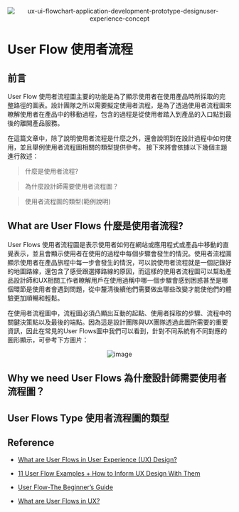 <div align=center>

![ux-ui-flowchart-application-development-prototype-designuser-experience-concept](https://github.com/CAFECA-IO/KnowledgeManagement/assets/77717533/3bdab5ed-50b3-4a0b-9879-52667911fb40)

</div>

# User Flow 使用者流程

## 前言
User Flow 使用者流程圖主要的功能是為了顯示使用者在使用產品時所採取的完整路徑的圖表。設計團隊之所以需要擬定使用者流程，是為了透過使用者流程圖來暸解使用者在產品中的移動過程，包含的過程是從使用者踏入到產品的入口點到最後的離開產品服務。

在這篇文章中，除了說明使用者流程是什麼之外，還會說明到在設計過程中如何使用，並且舉例使用者流程圖相關的類型提供參考。
接下來將會依據以下幾個主題進行敘述：
> 什麼是使用者流程?

> 為什麼設計師需要使用者流程圖？

> 使用者流程圖的類型(範例說明)

## What are User Flows 什麼是使用者流程?
User Flows 使用者流程圖是表示使用者如何在網站或應用程式或產品中移動的直覺表示，並且會顯示使用者在使用的過程中每個步驟會發生的情況。使用者流程圖顯示使用者在產品旅程中每一步會發生的情況，可以說使用者流程就是一個記錄好的地圖路線，還包含了感受跟選擇路線的原因，而這樣的使用者流程圖可以幫助產品設計師和UX相關工作者暸解用戶在使用過稱中哪一個步驟會感到困惑甚至是哪個環節是使用者會遇到問題，從中釐清後續他們需要做出哪些改變才能使他們的體驗更加順暢和輕鬆。

在使用者流程圖中，流程圖必須凸顯出互動的起點、使用者採取的步驟、流程中的關鍵決策點以及最後的端點。因為這是設計團隊與UX團隊透過此圖所需要的重要資訊，因此在常見的User Flows圖中我們可以看到，針對不同系統有不同對應的圖形顯示，可參考下方圖片：
<div align=center>
  
![image](https://github.com/CAFECA-IO/KnowledgeManagement/assets/77717533/77d9ac8b-8c14-4f08-9961-8021bd2f032d)

</div>

## Why we need User Flows 為什麼設計師需要使用者流程圖？

## User Flows Type 使用者流程圖的類型

## Reference
- [What are User Flows in User Experience (UX) Design?](https://careerfoundry.com/en/blog/ux-design/what-are-user-flows/)

- [11 User Flow Examples + How to Inform UX Design With Them](https://userpilot.com/blog/user-flow-examples/)

- [User Flow-The Beginner’s Guide](https://medium.com/@nasir-ahmed03/user-flow-the-beginners-guide-12b1956ced7e)

- [What are User Flows in UX?](https://www.simplilearn.com/tutorials/ui-ux-career-resources/user-flows-in-ux)
